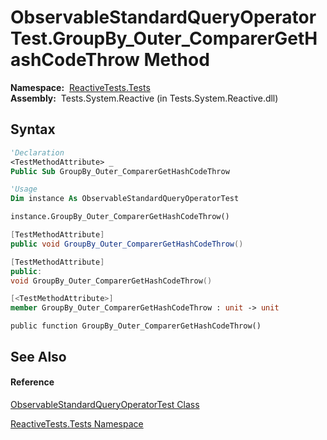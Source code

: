 # ObservableStandardQueryOperatorTest.GroupBy\_Outer\_ComparerGetHashCodeThrow Method

**Namespace:**  [ReactiveTests.Tests](ReactiveTests.Tests\ReactiveTests.Tests.md)  
**Assembly:**  Tests.System.Reactive (in Tests.System.Reactive.dll)

## Syntax

```vb
'Declaration
<TestMethodAttribute> _
Public Sub GroupBy_Outer_ComparerGetHashCodeThrow
```

```vb
'Usage
Dim instance As ObservableStandardQueryOperatorTest

instance.GroupBy_Outer_ComparerGetHashCodeThrow()
```

```csharp
[TestMethodAttribute]
public void GroupBy_Outer_ComparerGetHashCodeThrow()
```

```c++
[TestMethodAttribute]
public:
void GroupBy_Outer_ComparerGetHashCodeThrow()
```

```fsharp
[<TestMethodAttribute>]
member GroupBy_Outer_ComparerGetHashCodeThrow : unit -> unit 
```

```jscript
public function GroupBy_Outer_ComparerGetHashCodeThrow()
```

## See Also

#### Reference

[ObservableStandardQueryOperatorTest Class](ObservableStandardQueryOperatorTest\ObservableStandardQueryOperatorTest.md)

[ReactiveTests.Tests Namespace](ReactiveTests.Tests\ReactiveTests.Tests.md)




